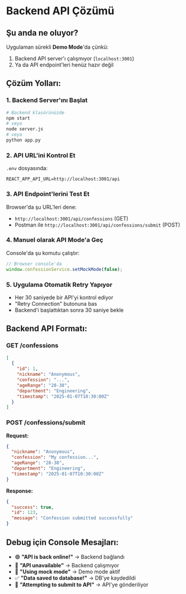 # Backend API Çözümü

## Şu anda ne oluyor?

Uygulaman sürekli **Demo Mode**'da çünkü:
1. Backend API server'ı çalışmıyor (`localhost:3001`)
2. Ya da API endpoint'leri henüz hazır değil

## Çözüm Yolları:

### 1. Backend Server'ını Başlat
```bash
# Backend klasörünüzde
npm start
# veya
node server.js
# veya
python app.py
```

### 2. API URL'ini Kontrol Et
`.env` dosyasında:
```
REACT_APP_API_URL=http://localhost:3001/api
```

### 3. API Endpoint'lerini Test Et
Browser'da şu URL'leri dene:
- `http://localhost:3001/api/confessions` (GET)
- Postman ile `http://localhost:3001/api/confessions/submit` (POST)

### 4. Manuel olarak API Mode'a Geç
Console'da şu komutu çalıştır:
```javascript
// Browser console'da
window.confessionService.setMockMode(false);
```

### 5. Uygulama Otomatik Retry Yapıyor
- Her 30 saniyede bir API'yi kontrol ediyor
- "Retry Connection" butonuna bas
- Backend'i başlattıktan sonra 30 saniye bekle

## Backend API Formatı:

### GET /confessions
```json
[
  {
    "id": 1,
    "nickname": "Anonymous",
    "confession": "...",
    "ageRange": "28-38",
    "department": "Engineering",
    "timestamp": "2025-01-07T10:30:00Z"
  }
]
```

### POST /confessions/submit
**Request:**
```json
{
  "nickname": "Anonymous",
  "confession": "My confession...",
  "ageRange": "28-38", 
  "department": "Engineering",
  "timestamp": "2025-01-07T10:30:00Z"
}
```

**Response:**
```json
{
  "success": true,
  "id": 123,
  "message": "Confession submitted successfully"
}
```

## Debug için Console Mesajları:

- 🟢 **"API is back online!"** → Backend bağlandı
- 🔴 **"API unavailable"** → Backend çalışmıyor  
- 🔄 **"Using mock mode"** → Demo mode aktif
- ✅ **"Data saved to database!"** → DB'ye kaydedildi
- 🚀 **"Attempting to submit to API"** → API'ye gönderiliyor
